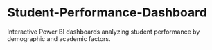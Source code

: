 # Student-Performance-Dashboard
Interactive Power BI dashboards analyzing student performance by demographic and academic factors.

